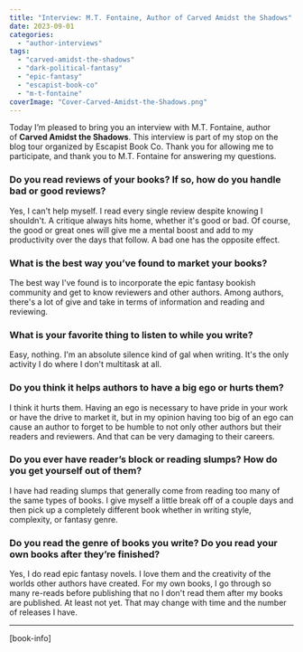 ```yaml
---
title: "Interview: M.T. Fontaine, Author of Carved Amidst the Shadows"
date: 2023-09-01
categories: 
  - "author-interviews"
tags: 
  - "carved-amidst-the-shadows"
  - "dark-political-fantasy"
  - "epic-fantasy"
  - "escapist-book-co"
  - "m-t-fontaine"
coverImage: "Cover-Carved-Amidst-the-Shadows.png"
---
```


Today I’m pleased to bring you an interview with M.T. Fontaine, author of **Carved Amidst the Shadows**. This interview is part of my stop on the blog tour organized by Escapist Book Co. Thank you for allowing me to participate, and thank you to M.T. Fontaine for answering my questions.

### Do you read reviews of your books? If so, how do you handle bad or good reviews?

Yes, I can't help myself. I read every single review despite knowing I shouldn't. A critique always hits home, whether it's good or bad. Of course, the good or great ones will give me a mental boost and add to my productivity over the days that follow. A bad one has the opposite effect.

### What is the best way you’ve found to market your books?

The best way I've found is to incorporate the epic fantasy bookish community and get to know reviewers and other authors. Among authors, there's a lot of give and take in terms of information and reading and reviewing.

### What is your favorite thing to listen to while you write?

Easy, nothing. I'm an absolute silence kind of gal when writing. It's the only activity I do where I don't multitask at all.

### Do you think it helps authors to have a big ego or hurts them?

I think it hurts them. Having an ego is necessary to have pride in your work or have the drive to market it, but in my opinion having too big of an ego can cause an author to forget to be humble to not only other authors but their readers and reviewers. And that can be very damaging to their careers.

### Do you ever have reader’s block or reading slumps? How do you get yourself out of them?

I have had reading slumps that generally come from reading too many of the same types of books. I give myself a little break off of a couple days and then pick up a completely different book whether in writing style, complexity, or fantasy genre.

### Do you read the genre of books you write? Do you read your own books after they’re finished?

Yes, I do read epic fantasy novels. I love them and the creativity of the worlds other authors have created. For my own books, I go through so many re-reads before publishing that no I don't read them after my books are published. At least not yet. That may change with time and the number of releases I have.

* * *

\[book-info\]
